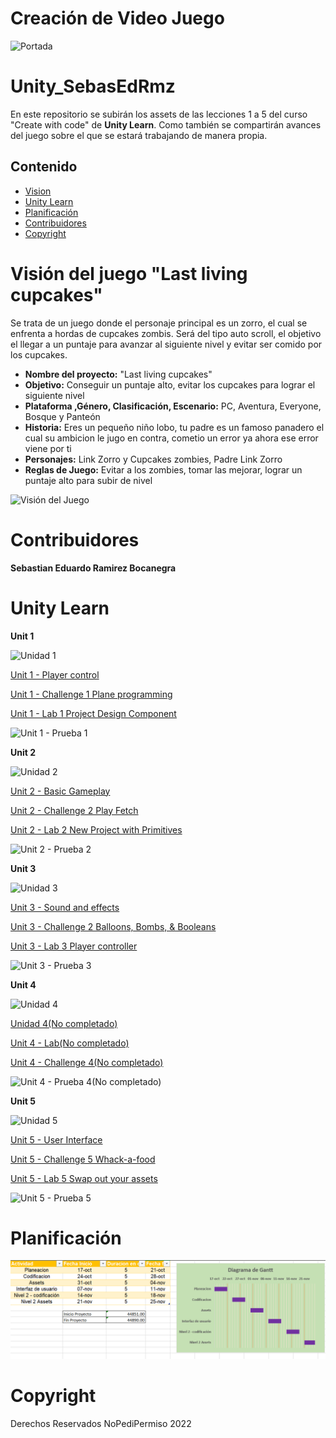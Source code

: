 Creación de Video Juego
=======================

![Portada](https://user-images.githubusercontent.com/8560750/195950148-0c0df38e-5f96-45ae-87c3-6922738c612d.jpg)


# Unity_SebasEdRmz

En este repositorio se subirán los assets de las lecciones 1 a 5 del curso "Create with code" de **Unity Learn**. 
Como también se compartirán avances del juego sobre el que se estará trabajando de manera propia.

Contenido
---------

-   [Vision](#Visión-del-juego-"Last-living-cupcakes")
-   [Unity Learn](#Unity-Learn)
-   [Planificación](#planificación)
-   [Contribuidores](#Contribuidores)
-   [Copyright](#copyright)

# Visión del juego "Last living cupcakes"

Se trata de un juego donde el personaje principal es un zorro, el cual se enfrenta a hordas de cupcakes zombis. 
Será del tipo auto scroll, el objetivo el llegar a un puntaje para avanzar al siguiente nivel y evitar ser comido por los cupcakes.

- **Nombre del proyecto:** "Last living cupcakes"
- **Objetivo:** Conseguir un puntaje alto, evitar los cupcakes para lograr el siguiente nivel 
- **Plataforma ,Género, Clasificación, Escenario:** PC, Aventura, Everyone, Bosque y Panteón
- **Historia:** Eres un pequeño niño lobo, tu padre es un famoso panadero el cual su ambicion le jugo en contra, cometio un error ya ahora ese error viene por ti 
- **Personajes:**  Link Zorro y Cupcakes zombies, Padre Link Zorro
- **Reglas de Juego:** Evitar a los zombies, tomar las mejorar, lograr un puntaje alto para subir de nivel

![Visión del Juego](https://photos.app.goo.gl/zvv8kmVxY7YMk1yJA "Prototype")

# Contribuidores

**Sebastian Eduardo Ramirez Bocanegra**

# Unity Learn

**Unit 1**

![Unidad 1](https://connect-prd-cdn.unity.com/20190515/learn/images/4d417a32-aba0-47e5-a57b-c56ea9548013_P1_1080pBanner.png.200x0x1.webp "Unidad 1")

[Unit 1 - Player control](https://github.com/Sebas-B/Unity_SebasEdRmz/tree/main/unity1_unidad1/Leccion1)

[Unit 1 - Challenge 1 Plane programming](https://github.com/Sebas-B/Unity_SebasEdRmz/tree/main/unity1_unidad1/Reto1)

[Unit 1 - Lab 1 Project Design Component](https://github.com/Sebas-B/Unity_SebasEdRmz/blob/main/unity1_unidad1/Lab1ProjectDesignDocument/Project%20Design%20Doc.pdf)

![Unit 1 - Prueba 1](https://lh3.googleusercontent.com/wP53hf5Or6rUeAsw3WNHY-kzCY60N5MhQlHFCif7QZPUFc3MtJe_fg1LKlJYibj1nNfk9a9gxfboGK1Ml8pbPcvJmOaVZleqnS_CSp15TAUf_aOJEqczA-9p0ArSfbHZyu1xa4OlPxDAQXq5W76RkpbYfdh-8s0nIjujK5jRVdbjIR9_AWkwA0tkghbO9JvNVY1eapZK1zHbbsMMoTWGse3_iQfd38-lvB-RphvLHK-EYvnsllJU7AkhEvtyb0nDaCbHSZXJwP-v4qqkueeo14pnyruSe3Q4lmM0w2rhbLxEoxOO0fLDZrfm2iVkDKnAPyrszVKt_ja-WnFgrQRX6pq1bYcWulBHZPv4kGLfLYslji5EC2S7-29Th5YbnxfErZNknLOvunSHKvJOnn9rWUq0xCsRd5b8NxlioeRw2QnmuZfBGkcM_V_c17k_XQYSCPAWKGJ2y7b8yGXAf0AMaOsirFeaGLWX7I-pNF5T4Sa_Ro_41hPmHlSMyTcwZ1YyAAQOAXSTYtMOPcVt022_yfK_EuNG6WEUs28kiOaKQ0imfRPIwhao0tw9zFv1SvoThxiwaBVWUdHCpIb-gEQ5vglk76JVMnmcAUIDCos9CLgU1y7qGepGMOygUGqMARvYCeEHNH4w6Q4MKZIaUwb-qjWXBcwBJXjoa12Uh9ciOVg-vtavCMb7ELi2ugh8VIn4_Y0SBtMuPRSoKGRe8US_x3DACL9vbn0OqXUuUMKs1GWW_VMnMbnaVEQyOXWGga46pAM7HUkQaDORnvJfZ4Ktc0nUCFh_TZ4g9yqbqFsgqKXqMEm1qtXcFfoYfgNm-6dVtZpAqH8ngjXFrwbsSj0jHPgYFnwt0K4M9tINOLEnGgfM8-FOpiX1wqtCdZo_HcO-USM7SHKiB4iAgeflviMY_OPtDEbRCUdioq7onvhTxKBFGGqP-8mhe-FBaREXtdBr5_R9JRVme61RIiwie7Zg=w921-h518-no?authuser=1)

**Unit 2**

![Unidad 2](https://connect-prd-cdn.unity.com/20190516/learn/images/bf8d3473-c257-4b77-baec-74c0e35d554a_p21080pBanner.png.200x0x1.webp "Unidad 2")

[Unit 2 - Basic Gameplay](https://github.com/Sebas-B/Unity_SebasEdRmz/tree/main/unity2_unidad1/Leccion2)

[Unit 2 - Challenge 2 Play Fetch](https://github.com/Sebas-B/Unity_SebasEdRmz/tree/main/unity2_unidad1/Reto2)

[Unit 2 - Lab 2 New Project with Primitives](https://github.com/Sebas-B/Unity_SebasEdRmz/tree/main/unity2_unidad1/Lab2NewProjectwithPrimitives)

![Unit 2 - Prueba 2](https://lh3.googleusercontent.com/jr6orYiyulvjU1tJtH3DZ5Xy6eSRSEDk5pgOAUmFszzTSKOg2BZSEkrLtkXqWDpH3zmxcS3OTuDI0-eNR1RWAn0mzuUFuaWy5wH0zbocdqfAJe6DnxAmTe49wXnGLHTpWvDh5IkPpG3xvTrkaGH-nlA9O3Arn1w8Vj2a2qSNj-gN2wrG9DZPaY44Y6SxYx28HViH7s4GrGYe2QGjRaKPKvtiKe4VNClxqiOZ1cazoskNGW9lcNZxaCXJD9jER6gU-_w62gLfZ3YJOn9np7H3wAUnK1hsYjD54bT0CBZRPZMhel7HRnmnHYWPtm2sr3bMnTHKyHVWqHHWmvQTg7YSWZSJmGV4LHrxvAiX1Dh0m0psLPsSH_q6hMECYsk8QCz-cfFXJDEJGBz00Hs7gVr0h3fuW1ztMT3WicWNy4vaDmBtqRHihh-OqNsbKO-u8bbRIF--1kxM-Q8sRXk20TzJHQ_bUygvaQl2rpgkZUYlvmVorCku86VfkXHcJgAugvgeO0h2ef27dCAU-WzOacyw1F95Wt9KNVHUtb4Bkf6YbGVzVa-imJQk9Tj1d2oEEH3WnebuM9gckJGRs1WIaIwS_tyonCac36dv2MIIaBVgaeVnfunytlxnqeK0ktv4RczO3iZ9fhSfULnqrED693FpOOUwLrrudGJVJj2uPBGxf2zpJx7IOLj58MfLSg6-8xV7JARwax0ySgAXDjEMRlWJmI1kBCj3uRZtIcNbivv4CdG7WrEj_UcBTPkZ6jnGxBiBIL0jLIiYIAibLTRKdJlytNvv4Rw9TM1YGSxfSZT3FyMvIbjTa0wtQOwH5sxEZtZn-CgX9alk5lKjqFPlJi99VSwGjYWddtlbHwoaMZDY4FPv9CgfR1mr3VdBjI3rwSgQjtQBtmwkTLYvudgvzVC8THQtFh7keBMImffuHxiEfZXRmG51Wo0oDcLdwkA46BKC179vGrYOmS5Z2EqeC8_h=w921-h518-no?authuser=1)

**Unit 3**

![Unidad 3](https://connect-prd-cdn.unity.com/20190606/learn/images/998f1459-9767-49af-a033-b1e52a38bc66_P31080pBanner__1_.png.200x0x1.webp "Unidad 3")

[Unit 3 - Sound and effects](https://github.com/Sebas-B/Unity_SebasEdRmz/tree/main/unity3_unidad2/Leccion3)

[Unit 3 - Challenge 2 Balloons, Bombs, & Booleans](https://github.com/Sebas-B/Unity_SebasEdRmz/tree/main/unity3_unidad2/Reto3)

[Unit 3 - Lab 3 Player controller](https://github.com/Sebas-B/Unity_SebasEdRmz/tree/main/unity3_unidad2/Lab3)

![Unit 3 - Prueba 3](https://lh3.googleusercontent.com/X1MJoZGKMuzoP0juoBxzSu6xXmj00PSd1LqjtH-1MLh6l-WTtRdEcx-I8J_6lufUhF3wsHBzjxjuOu5uPOBwGcBX8A7NZilklwrS_E2bd30R6x2mVYX9iPnVRgfOYvEN8F6TxyC8F0EdntiMFakrcZLEVMAzWdWS-lOi18YXNu5oT51Viwl_2sqArdK-iVflrmhQcIhqDrY4Hkk7rN23VE3633f75Z7vdhkVcdkbTyA3pQwpwmfPhaxjpMZd0n7PIdBHhAdpDh7o76-RZpQPJ3PhTGgJr-X94hM_iUf6heTEQ5oPCKpGFsWOOPvRbeuP6i11nIhLkc9Pie_DG7zGpPSSC4x_TuRf3uk5seTXsMbSq6-9NNEtqIHW5MhmgP0qt1sGHN80kP1TCMxLVf4qk28jQf3nls4fd2dm4lIuV68CSmlsC52mErgTQBNnq_5kbn0Z-esYtWVcK02I3cZNrR4VXnGAr85AaeqQoiqCYacnu38-nsXKbAwZx78haBE0VdsWAleBapTgzSTGIdJwZmoYYZk10ojci_DqRhHx1Sv8-ahsovpUU7_tj-7QfxORH2H8CshjQW8M-1RPVV-tbCh-8HHp8I8H7qST22b5liq0NvXduCf1KJxS_EJ6Jgr1haFU-15mZI1KDPi4lwVBgQtNoJkx4nhREM2vEkKdXBJsBZQVStjunlx0WAN0G1wPCL-VmalvzZivuOSraXa-KypTKr_7aQRS2IY5KcRinLCUMK0RhWFKzrRo0AtPB1PloZYic11J3b9Zu6d1I20JqVtCqZvBffSIL-SQc9kzP6K2d6g1IsRMH93kWnc19dsjmGMOxlu5nm-Ji8WFzyL4qrmNqlzt5qCv1RtiZXdFFBF6DeZ_bR77EPSBPoUJDJzeTAoX9Yjbr3lyL02Br3WiQmFIxfASinLulOW4VofF73VfjmI9ky5J2P8wCU302amlAfCRa55_4TlrSjpf6RLC=w1626-h866-no?authuser=1)


**Unit 4**

![Unidad 4](https://connect-prd-cdn.unity.com/20190606/learn/images/3c9ad8f0-9f2c-4265-806e-1baaed1fa8a3_p41080pBanner__1_.png.200x0x1.webp "Unidad 4")

[Unidad 4(No completado)]()

[Unit 4 - Lab(No completado)]()

[Unit 4 - Challenge 4(No completado)]()

![Unit 4 - Prueba 4(No completado)]()



**Unit 5**

![Unidad 5](https://connect-prd-cdn.unity.com/20190606/learn/images/08de1b60-efa5-4f1d-8e33-50979f62e589_p51080pBanner__1_.png.200x0x1.webp "Unidad 5")

[Unit 5 - User Interface](https://github.com/Sebas-B/Unity_SebasEdRmz/tree/main/unity5_unidad2/Leccion5)

[Unit 5 - Challenge 5 Whack-a-food](https://github.com/Sebas-B/Unity_SebasEdRmz/tree/main/unity5_unidad2/Reto5)

[Unit 5 - Lab 5 Swap out your assets](https://github.com/Sebas-B/Unity_SebasEdRmz/tree/main/unity5_unidad2/Lab5)

![Unit 5 - Prueba 5](https://lh3.googleusercontent.com/Flsdcs8Ia7QWvlZWuHntJf1kcXvP_1S9N6n66k0O04z-F2uqmwY6kFXBuqGZ7zKzFRSYQDuYXa1hSLak4WiQa6WobMPGX6K6W6HyTzh2GGIGrQ4xoyOxsLiwrdjwr3IubMXBcWo2B_cRgVK5CKopwL8PKkixagL0cqdXixhTzIv73PBzrkY-60TzHhQ89Gosu4omuk2yX9fo1wO292Qh5Q37Ss9HB_PPjmJw-kSJ6ro6FM6yE9XeiYaGBTaVT9jzf2ikkGPg9gr-mcwTjrKgemlXT007J0njTgufuP9QvqY7N6og_RnJ2Iun35edmk4pfbjxTOAWZShBxT78LQSI3llw1v86pbk-dKagizuP6fg4ahFJ5N-KTzJt_YzO-v2ayGMsyN0j0-uFy87xL6FpjIH0d19CP8WcHQylWzya3XItOb1IqK03CR_l1GySDhynCw2vtNFBt9F2TyDhMH2O-Qtpg9xhnlymkBiDKB5ADSvli6dgeIcCyoviVbklrw5gacHzZOdgZxPW0yQD_OkdRJr90vOJHvf9yl9AffKkBeFTPBLjQLXnM1wilOPCvdxsKq3fjOjQxzqOjjogwqWAxwrql9WtYoWojXvQWJSRH3k0TtpxMPLRXWxwimXr2LZqGIEtOYWsvpUHoTcYuzQdQKkqc8yS0AWZBLxC3Sh4vKzD7dIc2YelXZoAmoRXdD_rR5bJqa1KoTXlfeaeFRQ7ybWXFMr0fQO9kobGY4xalXqgAjJ7TVme9MYp17Xe0ARKUxsYoCc1Zh0qW7J5aL8y_RH77AMclu4zV8MSyibeK5cjouyCxhaUv7MI5KuHHWcAb-HM00x6ooxjalX0jNI2_gBalUJB_s_2urZ7vyORn0kSG_-sur9MFTqhRcJwKNTQf9jWollvYDFYq0mQhNreW3u3jLhOEaIzVZJwhZiBodAn5shAGL1oP5ZXJrGGmBCpVlbg3bHT9c1l1IGI9xF7=w1641-h866-no?authuser=1)

# Planificación

![Planificacion](https://github.com/Sebas-B/sample_project/blob/main/unityImg/Captura.PNG)

# Copyright

Derechos Reservados NoPediPermiso 2022


